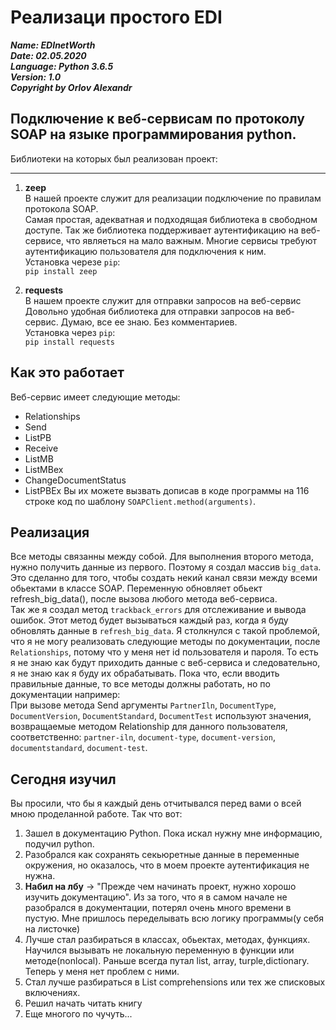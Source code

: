 
# Реализаци простого EDI

***Name: EDInetWorth***<br>
***Date: 02.05.2020***<br>
***Language: Python 3.6.5***<br>
***Version: 1.0***<br>
***Copyright by Orlov Alexandr***<br>



Подключение к веб-сервисам по протоколу SOAP на языке программирования python.
-----------------------------------------------------------------------------------------------

Библиотеки на которых был реализован проект:
<hr>

1. **zeep** <br>
В нашей проекте служит для реализации подключение по правилам протокола SOAP.<br>
Самая простая, адекватная и подходящая библиотека в свободном доступе. Так же библиотека поддерживает аутентификацию на веб-сервисе, что являеться на мало важным. Многие сервисы требуют аутентификацию пользователя для подключения к ним.<br>
Установка черезе `pip`:<br>
`pip install zeep`<br>

2. **requests** <br>
В нашем проекте служит для отправки запросов на веб-сервис<br>
Довольно удобная библиотека для отправки запросов на веб-сервис. Думаю, все ее знаю. Без комментариев.<br>
Установка через `pip`:<br>
`pip install requests`<br>

Как это работает
-------------------------------------------------------------------------------------------------
Веб-сервис имеет следующие методы: 
* Relationships
* Send
* ListPB
* Receive
* ListMB
* ListMBex
* ChangeDocumentStatus
* ListPBEx
Вы их можете вызвать дописав в коде программы на 116 строке код по шаблону `SOAPClient.method(arguments)`.

Реализация
----------------------------------------------------
Все методы связанны между собой. Для выполнения второго метода, нужно получить данные из первого. Поэтому я создал массив `big_data`. Это сделанно для того, чтобы создать некий канал связи между всеми обьектами в классе SOAP. Переменную обновляет обьект refresh_big_data(), после вызова любого метода веб-сервиса.<br>
Так же я создал метод `trackback_errors` для отслеживание и вывода ошибок. Этот метод будет вызываться каждый раз, когда я буду обновлять данные в `refresh_big_data`.
Я столкнулся с такой проблемой, что я не могу реализовать следующие методы по документации, после `Relationships`, потому что у меня нет id пользователя и пароля. То есть я не знаю как будут приходить данные с веб-сервиса и следовательно, я не знаю как я буду их обрабатывать. Пока что, если вводить правильные данные, то все методы должны работать, но по документации например:<br>
При вызове метода Send аргументы `PartnerIln`, `DocumentType`, `DocumentVersion`,
`DocumentStandard`, `DocumentTest` используют значения, возвращаемые методом Relationship для
данного пользователя, соответственно: `partner-iln`, `document-type`, `document-version`, `documentstandard`, `document-test`.

Сегодня изучил
-------------------------------------------------------------
Вы просили, что бы я каждый день отчитывался перед вами о всей мною проделанной работе. Так что вот:
1) Зашел в документацию Python. Пока искал нужну мне информацию, подучил python.
2) Разобрался как сохранять секьюретные данные в переменные окружения, но оказалось, что в моем проекте аутентификация не нужна.
3) **Набил на лбу** -> "Прежде чем начинать проект, нужно хорошо изучить документацию". Из за того, что я в самом начале не разобрался в документации, потерял очень много времени в пустую. Мне пришлось переделывать всю логику программы(у себя на листочке)
4) Лучше стал разбираться в классах, обьектах, методах, функциях. Научился вызывать не локальную переменную в функции или методе(nonlocal). Раньше всегда путал list, array, turple,dictionary. Теперь у меня нет проблем с ними.
5) Стал лучше разбираться в List comprehensions или тех же списковых включениях.
6) Решил начать читать книгу
6) Еще многого по чучуть...
